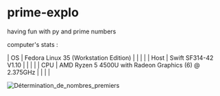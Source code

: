 # prime-explo

having fun with py and prime numbers

computer's stats :

| OS   | Fedora Linux 35 (Workstation Edition)                 |   |   |   |
| Host | Swift SF314-42 V1.10                                  |   |   |   |
| CPU  | AMD Ryzen 5 4500U with Radeon Graphics (6) @ 2.375GHz |   |   |   |

![Détermination_de_nombres_premiers](https://user-images.githubusercontent.com/48366000/155843267-4ebd204d-59f0-4ace-b59b-ea5d0c314ccb.png)
